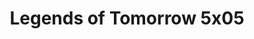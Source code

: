 ---
layout: episodios
title: "Legends of Tomorrow 5x05"
url_serie_padre: 'legends-of-tomorrow/temporada-5'
category: 'series'
capitulo: 'yes'
anio: '2020'
prev: 'capitulo-4'
proximo: 'capitulo-6'
sandbox: allow-same-origin allow-forms
idioma: 'Subtitulado'
calidad: 'Full HD'
reproductores_fembed: ["https://api.cuevana3.io/stream/index.php?file=ek5lbm9xYWNrS0xYMTZLa2xNbkdvY3ZTb3BtZng4TGp6ZFpobGFMUGtOelcwcUZmbWRIVzRkakVuS0JnbEplcG1KUnNZSlRTMGViVTBxZGdsdEhPb3J6TmFhU0wxTVdyeGMycVlLRFNsWmJheEorYmw5R2wyTmZIbUd4a2w1bWxuWlJqWldlWW9PUFQxcWVScDl2UjJLSFdtS1NjeHc9PQ","Subtitulado","https://feurl.com/v/24j60u2pk4xlqz6","Subtitulado","https://player.premiumstream.live/player.php?id=MTA5Mw&sub=https://sub.cuevana2.io/vtt-sub/sub7/DCs.Legends.of.Tomorrow.S05E05.vtt","Subtitulado","https://gdriveplayer.co/embed2.php?link=fuRVJ1dtkT%252BA%252FCroANZaSgrxtOVBcdWwlpj3aOhXFvN126MTBcY33jCuEYMUrEumDwv4Bfjy5DhZ9zfwAsn5Vy23GsIjR1K1S5zdFOen86CdinMIF9ouaFLWd49QNa3RwhMhub0CGmJcD8KNjQKLGmHk5U8eTuYLuePwYYJ7StTvGLiUqS4jUBgOtF%252FZdu1k%252Bgduq4yi69IxOFuBeqoQ8E","Subtitulado","https://player.openloadpremium.com/player.php?id=MTE2Ng","Subtitulado"]
reproductores_upstream: ["https://anavids.com/embed-m4gxw3ko273j.html","Subtitulado","https://upstream.to/embed-hj8rhpa3rja4.html","Subtitulado","https://upstream.to/embed-ioxozhe2nb8g.html","Subtitulado"]
image_banner: 'https://res.cloudinary.com/imbriitneysam/image/upload/v1546476989/punisher-banner-min.jpg'
reproductor: 'fembed'
clasificacion: '+10'
tags:
- Ciencia-Ficcion
---